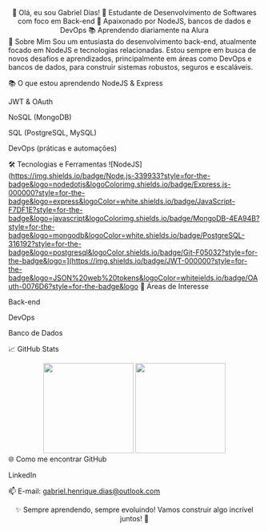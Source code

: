 <div align="center">
👋 Olá, eu sou Gabriel Dias!
🌱 Estudante de Desenvolvimento de Softwares com foco em Back-end
🚀 Apaixonado por NodeJS, bancos de dados e DevOps
📚 Aprendendo diariamente na Alura

</div>
🚀 Sobre Mim
Sou um entusiasta do desenvolvimento back-end, atualmente focado em NodeJS e tecnologias relacionadas. Estou sempre em busca de novos desafios e aprendizados, principalmente em áreas como DevOps e bancos de dados, para construir sistemas robustos, seguros e escaláveis.

📚 O que estou aprendendo
NodeJS & Express

JWT & OAuth

NoSQL (MongoDB)

SQL (PostgreSQL, MySQL)

DevOps (práticas e automações)

🛠️ Tecnologias e Ferramentas
![NodeJS](https://img.shields.io/badge/Node.js-339933?style=for-the-badge&logo=nodedotjs&logoColorimg.shields.io/badge/Express.js-000000?style=for-the-badge&logo=express&logoColor=white.shields.io/badge/JavaScript-F7DF1E?style=for-the-badge&logo=javascript&logoColorimg.shields.io/badge/MongoDB-4EA94B?style=for-the-badge&logo=mongodb&logoColor=white.shields.io/badge/PostgreSQL-316192?style=for-the-badge&logo=postgresql&logoColor.shields.io/badge/Git-F05032?style=for-the-badge&logo=](https://img.shields.io/badge/JWT-000000?style=for-the-badge&logo=JSON%20web%20tokens&logoColor=whiteields.io/badge/OAuth-0076D6?style=for-the-badge&logo 🎯 Áreas de Interesse

Back-end

DevOps

Banco de Dados

📈 GitHub Stats
<div align="center"> <img height="180em" src="https://github-readme-stats.vercel.app/api?username=Dias-Gabriel-Dev&show_icons=true&theme=radical"/> <img height="180em" src="https://github-readme-stats.vercel.app/api/top-langs/?username=Dias-Gabriel-Dev&layout=compact&langs_count=7&theme=radical"/> </div>
🌐 Como me encontrar
GitHub

LinkedIn

📫 E-mail: gabriel.henrique.dias@outlook.com

<div align="center">
✨ Sempre aprendendo, sempre evoluindo!
Vamos construir algo incrível juntos! 🚀

</div>
